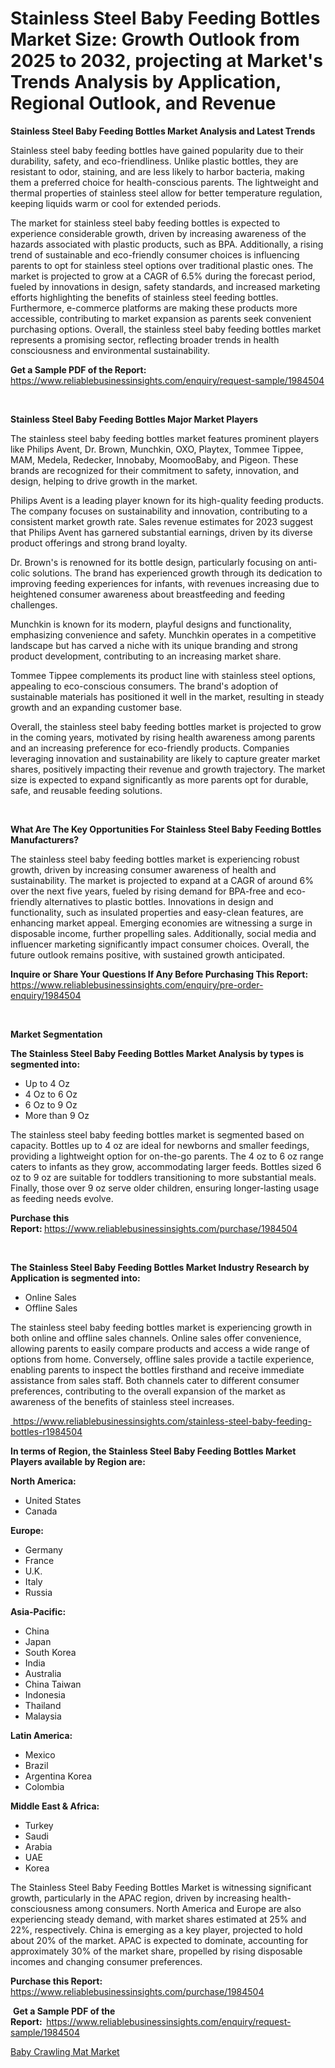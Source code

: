 <p><h1>Stainless Steel Baby Feeding Bottles Market Size: Growth Outlook from 2025 to 2032, projecting at Market's Trends Analysis by Application, Regional Outlook, and Revenue</h1></p><p><strong>Stainless Steel Baby Feeding Bottles Market Analysis and Latest Trends</strong></p>
<p><p>Stainless steel baby feeding bottles have gained popularity due to their durability, safety, and eco-friendliness. Unlike plastic bottles, they are resistant to odor, staining, and are less likely to harbor bacteria, making them a preferred choice for health-conscious parents. The lightweight and thermal properties of stainless steel allow for better temperature regulation, keeping liquids warm or cool for extended periods.</p><p>The market for stainless steel baby feeding bottles is expected to experience considerable growth, driven by increasing awareness of the hazards associated with plastic products, such as BPA. Additionally, a rising trend of sustainable and eco-friendly consumer choices is influencing parents to opt for stainless steel options over traditional plastic ones. The market is projected to grow at a CAGR of 6.5% during the forecast period, fueled by innovations in design, safety standards, and increased marketing efforts highlighting the benefits of stainless steel feeding bottles. Furthermore, e-commerce platforms are making these products more accessible, contributing to market expansion as parents seek convenient purchasing options. Overall, the stainless steel baby feeding bottles market represents a promising sector, reflecting broader trends in health consciousness and environmental sustainability.</p></p>
<p><strong>Get a Sample PDF of the Report:&nbsp;</strong> <a href="https://www.reliablebusinessinsights.com/enquiry/request-sample/1984504?utm_campaign=2716&utm_medium=2&utm_source=Github&utm_content=ia&utm_term=06042025&utm_id=stainless-steel-baby-feeding-bottles">https://www.reliablebusinessinsights.com/enquiry/request-sample/1984504</a></p>
<p>&nbsp;</p>
<p><strong>Stainless Steel Baby Feeding Bottles Major Market Players</strong></p>
<p><p>The stainless steel baby feeding bottles market features prominent players like Philips Avent, Dr. Brown, Munchkin, OXO, Playtex, Tommee Tippee, MAM, Medela, Redecker, Innobaby, MoomooBaby, and Pigeon. These brands are recognized for their commitment to safety, innovation, and design, helping to drive growth in the market.</p><p>Philips Avent is a leading player known for its high-quality feeding products. The company focuses on sustainability and innovation, contributing to a consistent market growth rate. Sales revenue estimates for 2023 suggest that Philips Avent has garnered substantial earnings, driven by its diverse product offerings and strong brand loyalty.</p><p>Dr. Brown's is renowned for its bottle design, particularly focusing on anti-colic solutions. The brand has experienced growth through its dedication to improving feeding experiences for infants, with revenues increasing due to heightened consumer awareness about breastfeeding and feeding challenges.</p><p>Munchkin is known for its modern, playful designs and functionality, emphasizing convenience and safety. Munchkin operates in a competitive landscape but has carved a niche with its unique branding and strong product development, contributing to an increasing market share.</p><p>Tommee Tippee complements its product line with stainless steel options, appealing to eco-conscious consumers. The brand's adoption of sustainable materials has positioned it well in the market, resulting in steady growth and an expanding customer base.</p><p>Overall, the stainless steel baby feeding bottles market is projected to grow in the coming years, motivated by rising health awareness among parents and an increasing preference for eco-friendly products. Companies leveraging innovation and sustainability are likely to capture greater market shares, positively impacting their revenue and growth trajectory. The market size is expected to expand significantly as more parents opt for durable, safe, and reusable feeding solutions.</p></p>
<p>&nbsp;</p>
<p><strong>What Are The Key Opportunities For Stainless Steel Baby Feeding Bottles Manufacturers?</strong></p>
<p><p>The stainless steel baby feeding bottles market is experiencing robust growth, driven by increasing consumer awareness of health and sustainability. The market is projected to expand at a CAGR of around 6% over the next five years, fueled by rising demand for BPA-free and eco-friendly alternatives to plastic bottles. Innovations in design and functionality, such as insulated properties and easy-clean features, are enhancing market appeal. Emerging economies are witnessing a surge in disposable income, further propelling sales. Additionally, social media and influencer marketing significantly impact consumer choices. Overall, the future outlook remains positive, with sustained growth anticipated.</p></p>
<p><strong>Inquire or Share Your Questions If Any Before Purchasing This Report:</strong> <a href="https://www.reliablebusinessinsights.com/enquiry/pre-order-enquiry/1984504?utm_campaign=2716&utm_medium=2&utm_source=Github&utm_content=ia&utm_term=06042025&utm_id=stainless-steel-baby-feeding-bottles">https://www.reliablebusinessinsights.com/enquiry/pre-order-enquiry/1984504</a></p>
<p>&nbsp;</p>
<p><strong>Market Segmentation</strong></p>
<p><strong>The Stainless Steel Baby Feeding Bottles Market Analysis by types is segmented into:</strong></p>
<p><ul><li>Up to 4 Oz</li><li>4 Oz to 6 Oz</li><li>6 Oz to 9 Oz</li><li>More than 9 Oz</li></ul></p>
<p><p>The stainless steel baby feeding bottles market is segmented based on capacity. Bottles up to 4 oz are ideal for newborns and smaller feedings, providing a lightweight option for on-the-go parents. The 4 oz to 6 oz range caters to infants as they grow, accommodating larger feeds. Bottles sized 6 oz to 9 oz are suitable for toddlers transitioning to more substantial meals. Finally, those over 9 oz serve older children, ensuring longer-lasting usage as feeding needs evolve.</p></p>
<p><strong>Purchase this Report:&nbsp;</strong><a href="https://www.reliablebusinessinsights.com/purchase/1984504?utm_campaign=2716&utm_medium=2&utm_source=Github&utm_content=ia&utm_term=06042025&utm_id=stainless-steel-baby-feeding-bottles">https://www.reliablebusinessinsights.com/purchase/1984504</a></p>
<p>&nbsp;</p>
<p><strong>The Stainless Steel Baby Feeding Bottles Market Industry Research by Application is segmented into:</strong></p>
<p><ul><li>Online Sales</li><li>Offline Sales</li></ul></p>
<p><p>The stainless steel baby feeding bottles market is experiencing growth in both online and offline sales channels. Online sales offer convenience, allowing parents to easily compare products and access a wide range of options from home. Conversely, offline sales provide a tactile experience, enabling parents to inspect the bottles firsthand and receive immediate assistance from sales staff. Both channels cater to different consumer preferences, contributing to the overall expansion of the market as awareness of the benefits of stainless steel increases.</p></p>
<p><a href="https://www.reliablebusinessinsights.com/stainless-steel-baby-feeding-bottles-r1984504?utm_campaign=2716&utm_medium=2&utm_source=Github&utm_content=ia&utm_term=06042025&utm_id=stainless-steel-baby-feeding-bottles">&nbsp;https://www.reliablebusinessinsights.com/stainless-steel-baby-feeding-bottles-r1984504</a></p>
<p><strong>In terms of Region, the Stainless Steel Baby Feeding Bottles Market Players available by Region are:</strong></p>
<p>
    <p> <strong> North America: </strong>
        <ul>
            <li>United States</li>
            <li>Canada</li>
        </ul>
        </p> 
    <p> <strong> Europe: </strong>
        <ul>
            <li>Germany</li>
            <li>France</li>
            <li>U.K.</li>
            <li>Italy</li>
            <li>Russia</li>
        </ul>
        </p> 
    <p> <strong> Asia-Pacific: </strong>
        <ul>
            <li>China</li>
            <li>Japan</li>
            <li>South Korea</li>
            <li>India</li>
            <li>Australia</li>
            <li>China Taiwan</li>
            <li>Indonesia</li>
            <li>Thailand</li>
            <li>Malaysia</li>
        </ul>
        </p> 
    <p> <strong> Latin America: </strong>
        <ul>
            <li>Mexico</li>
            <li>Brazil</li>
            <li>Argentina Korea</li>
            <li>Colombia</li>
        </ul>
        </p> 
    <p> <strong> Middle East & Africa: </strong>
        <ul>
            <li>Turkey</li>
            <li>Saudi</li>
            <li>Arabia</li>
            <li>UAE</li>
            <li>Korea</li>
        </ul>
    </p>
    </p>
<p><p>The Stainless Steel Baby Feeding Bottles Market is witnessing significant growth, particularly in the APAC region, driven by increasing health-consciousness among consumers. North America and Europe are also experiencing steady demand, with market shares estimated at 25% and 22%, respectively. China is emerging as a key player, projected to hold about 20% of the market. APAC is expected to dominate, accounting for approximately 30% of the market share, propelled by rising disposable incomes and changing consumer preferences.</p></p>
<p><strong>Purchase this Report: </strong><a href="https://www.reliablebusinessinsights.com/purchase/1984504?utm_campaign=2716&utm_medium=2&utm_source=Github&utm_content=ia&utm_term=06042025&utm_id=stainless-steel-baby-feeding-bottles">https://www.reliablebusinessinsights.com/purchase/1984504</a></p>
<p>&nbsp;<strong>Get a Sample PDF of the Report:&nbsp;&nbsp;</strong><a href="https://www.reliablebusinessinsights.com/enquiry/request-sample/1984504?utm_campaign=2716&utm_medium=2&utm_source=Github&utm_content=ia&utm_term=06042025&utm_id=stainless-steel-baby-feeding-bottles">https://www.reliablebusinessinsights.com/enquiry/request-sample/1984504</a></p>
<p><strong></strong></p>
<p><p><a href="https://github.com/DixieGrimes/Market-Research-Report-List-2/blob/main/baby-crawling-mat-market.md?utm_campaign=2716&utm_medium=2&utm_source=Github&utm_content=ia&utm_term=06042025&utm_id=stainless-steel-baby-feeding-bottles">Baby Crawling Mat Market</a></p></p>
